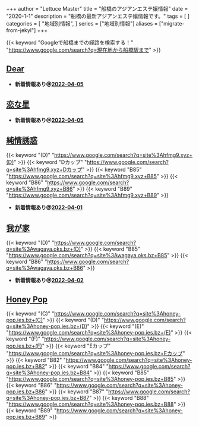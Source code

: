 +++
author = "Lettuce Master"
title = "船橋のアジアンエステ嬢情報"
date = "2020-1-1"
description = "船橋の最新アジアンエステ嬢情報です。"
tags = [
]
categories = [
    "地域別情報",
]
series = ["地域別情報"]
aliases = ["migrate-from-jekyl"]
+++

{{< keyword "Googleで船橋までの経路を検索する！" "https://www.google.com/search?q=現在地から船橋駅まで" >}}

## [Dear](http://oil-msg.com/dear/)


- **新着情報あり@[2022-04-05](/post/2022-04-05)**
## [恋な星](http://hfmd5.xyz/)


- **新着情報あり@[2022-04-05](/post/2022-04-05)**
## [純情誘惑](http://hfmg9.xyz/)
{{< keyword "(D)" "https://www.google.com/search?q=site%3Ahfmg9.xyz+(D)" >}} {{< keyword "Dカップ" "https://www.google.com/search?q=site%3Ahfmg9.xyz+Dカップ" >}} {{< keyword "B85" "https://www.google.com/search?q=site%3Ahfmg9.xyz+B85" >}} {{< keyword "B86" "https://www.google.com/search?q=site%3Ahfmg9.xyz+B86" >}} {{< keyword "B89" "https://www.google.com/search?q=site%3Ahfmg9.xyz+B89" >}} 

- **新着情報あり@[2022-04-01](/post/2022-04-01)**
## [我が家](https://wagaya.oks.bz/)
{{< keyword "(D)" "https://www.google.com/search?q=site%3Awagaya.oks.bz+(D)" >}} {{< keyword "B85" "https://www.google.com/search?q=site%3Awagaya.oks.bz+B85" >}} {{< keyword "B86" "https://www.google.com/search?q=site%3Awagaya.oks.bz+B86" >}} 

- **新着情報あり@[2022-04-02](/post/2022-04-02)**
## [Honey Pop](https://honey-pop.ies.bz/)
{{< keyword "(C)" "https://www.google.com/search?q=site%3Ahoney-pop.ies.bz+(C)" >}} {{< keyword "(D)" "https://www.google.com/search?q=site%3Ahoney-pop.ies.bz+(D)" >}} {{< keyword "(E)" "https://www.google.com/search?q=site%3Ahoney-pop.ies.bz+(E)" >}} {{< keyword "(F)" "https://www.google.com/search?q=site%3Ahoney-pop.ies.bz+(F)" >}} {{< keyword "Eカップ" "https://www.google.com/search?q=site%3Ahoney-pop.ies.bz+Eカップ" >}} {{< keyword "B82" "https://www.google.com/search?q=site%3Ahoney-pop.ies.bz+B82" >}} {{< keyword "B84" "https://www.google.com/search?q=site%3Ahoney-pop.ies.bz+B84" >}} {{< keyword "B85" "https://www.google.com/search?q=site%3Ahoney-pop.ies.bz+B85" >}} {{< keyword "B86" "https://www.google.com/search?q=site%3Ahoney-pop.ies.bz+B86" >}} {{< keyword "B87" "https://www.google.com/search?q=site%3Ahoney-pop.ies.bz+B87" >}} {{< keyword "B88" "https://www.google.com/search?q=site%3Ahoney-pop.ies.bz+B88" >}} {{< keyword "B89" "https://www.google.com/search?q=site%3Ahoney-pop.ies.bz+B89" >}} 

